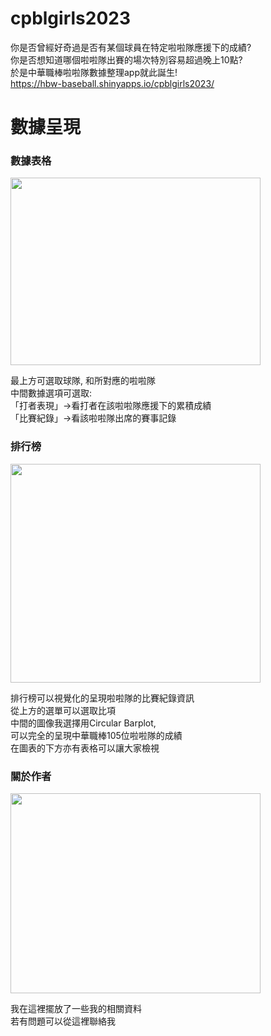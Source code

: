 # cpblgirls2023
你是否曾經好奇過是否有某個球員在特定啦啦隊應援下的成績?  
你是否想知道哪個啦啦隊出賽的場次特別容易超過晚上10點?  
於是中華職棒啦啦隊數據整理app就此誕生!  
https://hbw-baseball.shinyapps.io/cpblgirls2023/  
  
# 數據呈現
### 數據表格 ###
<img src="https://github.com/hbw0386/cpblgirls2023/assets/139471040/4c571eef-494c-4469-9b13-035d67922f7f" width="400" height="300">  

最上方可選取球隊, 和所對應的啦啦隊  
中間數據選項可選取:  
「打者表現」->看打者在該啦啦隊應援下的累積成績  
「比賽紀錄」->看該啦啦隊出席的賽事記錄  
   
### 排行榜 ###
<img src="https://github.com/hbw0386/cpblgirls2023/assets/139471040/d9752c88-837d-4f5d-bdd7-9af9d3ac6815" width="400" height="350">   

排行榜可以視覺化的呈現啦啦隊的比賽紀錄資訊  
從上方的選單可以選取比項  
中間的圖像我選擇用Circular Barplot,  
可以完全的呈現中華職棒105位啦啦隊的成績  
在圖表的下方亦有表格可以讓大家檢視  

### 關於作者 ###  
<img src="https://github.com/hbw0386/cpblgirls2023/assets/139471040/6319db2d-e749-44d9-bb4a-88a6dd83ee41" width="400" height="320">    

我在這裡擺放了一些我的相關資料  
若有問題可以從這裡聯絡我  






